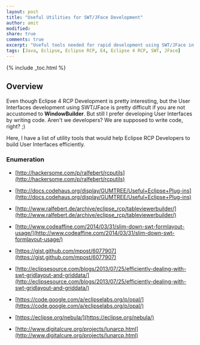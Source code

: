 ```yaml
---
layout: post
title: "Useful Utilities for SWT/JFace Development"
author: amit
modified:
share: true
comments: true
excerpt: "Useful tools needed for rapid development using SWT/JFace in Eclipse E4 RCP"
tags: [Java, Eclipse, Eclipse RCP, E4, Eclipse 4 RCP, SWT, JFace]
---
```


{% include _toc.html %}

## Overview
Even though Eclipse 4 RCP Development is pretty interesting, but the User Interfaces development using SWT/JFace is pretty difficult if you are not accustomed to **WindowBuilder**. But still I prefer developing User Interfaces by writing code. Aren't we developers? We are supposed to write code, right? ;)

Here, I have a list of utility tools that would help Eclipse RCP Developers to build User Interfaces efficiently.

### Enumeration

* [http://hackersome.com/p/ralfebert/rcputils](http://hackersome.com/p/ralfebert/rcputils)

* [http://docs.codehaus.org/display/GUMTREE/Useful+Eclipse+Plug-ins](http://docs.codehaus.org/display/GUMTREE/Useful+Eclipse+Plug-ins)

* [http://www.ralfebert.de/archive/eclipse_rcp/tableviewerbuilder/](http://www.ralfebert.de/archive/eclipse_rcp/tableviewerbuilder/)

* [http://www.codeaffine.com/2014/03/31/slim-down-swt-formlayout-usage/](http://www.codeaffine.com/2014/03/31/slim-down-swt-formlayout-usage/)

* [https://gist.github.com/mpost/6077907](https://gist.github.com/mpost/6077907)

* [http://eclipsesource.com/blogs/2013/07/25/efficiently-dealing-with-swt-gridlayout-and-griddata/](http://eclipsesource.com/blogs/2013/07/25/efficiently-dealing-with-swt-gridlayout-and-griddata/)

* [https://code.google.com/a/eclipselabs.org/p/opal/](https://code.google.com/a/eclipselabs.org/p/opal/)

* [https://eclipse.org/nebula/](https://eclipse.org/nebula/)

* [http://www.digitalcure.org/projects/lunarcp.html](http://www.digitalcure.org/projects/lunarcp.html)
